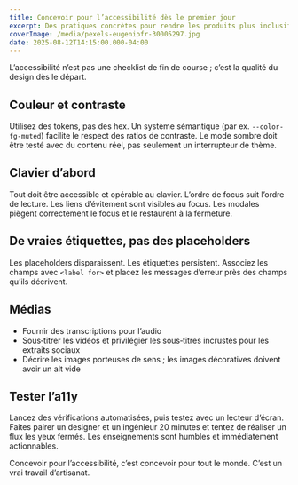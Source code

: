 ```yaml
---
title: Concevoir pour l’accessibilité dès le premier jour
excerpt: Des pratiques concrètes pour rendre les produits plus inclusifs sans ralentir les équipes.
coverImage: /media/pexels-eugeniofr-30005297.jpg
date: 2025-08-12T14:15:00.000-04:00
---
```


L’accessibilité n’est pas une checklist de fin de course ; c’est la qualité du design dès le départ.

## Couleur et contraste

Utilisez des tokens, pas des hex. Un système sémantique (par ex. `--color-fg-muted`) facilite le respect des ratios de contraste. Le mode sombre doit être testé avec du contenu réel, pas seulement un interrupteur de thème.

## Clavier d’abord

Tout doit être accessible et opérable au clavier. L’ordre de focus suit l’ordre de lecture. Les liens d’évitement sont visibles au focus. Les modales piègent correctement le focus et le restaurent à la fermeture.

## De vraies étiquettes, pas des placeholders

Les placeholders disparaissent. Les étiquettes persistent. Associez les champs avec `<label for>` et placez les messages d’erreur près des champs qu’ils décrivent.

## Médias

- Fournir des transcriptions pour l’audio
- Sous‑titrer les vidéos et privilégier les sous‑titres incrustés pour les extraits sociaux
- Décrire les images porteuses de sens ; les images décoratives doivent avoir un alt vide

## Tester l’a11y

Lancez des vérifications automatisées, puis testez avec un lecteur d’écran. Faites pairer un designer et un ingénieur 20 minutes et tentez de réaliser un flux les yeux fermés. Les enseignements sont humbles et immédiatement actionnables.

Concevoir pour l’accessibilité, c’est concevoir pour tout le monde. C’est un vrai travail d’artisanat.

